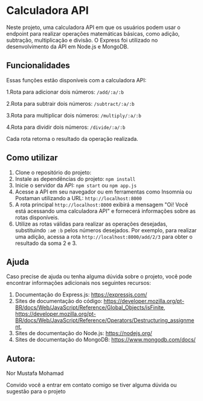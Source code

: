 # Calculadora API 

Neste projeto, uma calculadora API em que os usuários podem usar o endpoint para realizar operações matemáticas básicas, como adição, subtração, multiplicação e divisão. O Express foi utilizado no desenvolvimento da API em Node.js e MongoDB.

## Funcionalidades 

Essas funções estão disponíveis com a calculadora API: 

1.Rota para adicionar dois números: `/add/:a/:b`

2.Rota para subtrair dois números: `/subtract/:a/:b`

3.Rota para multiplicar dois números: `/multiply/:a/:b`

4.Rota para dividir dois números: `/divide/:a/:b`

Cada rota retorna o resultado da operação realizada.

## Como utilizar 

1. Clone o repositório do projeto: 
2. Instale as dependências do projeto: `npm install`
3. Inicie o servidor da API: `npm start` ou `npm app.js`
4. Acesse a API em seu navegador ou em ferramentas como Insomnia ou Postaman utilizando a URL: `http://localhost:8000`
5. A rota principal `http://localhost:8000` exibirá a mensagem "Oi! Você está acessando uma calculadora API" e fornecerá informações sobre as rotas disponíveis.
6. Utilize as rotas válidas para realizar as operações desejadas, substituindo `:a`e `:b` pelos números desejados. Por exemplo, para realizar uma adição, acessa a rota `http://localhost:8000/add/2/3` para obter o resultado da soma 2 e 3.


## Ajuda

Caso precise de ajuda ou tenha alguma dúvida sobre o projeto, você pode encontrar informações adicionais nos seguintes recursos:

1. Documentação do Express.js: https://expressjs.com/
2. Sites de documentação do código: https://developer.mozilla.org/pt-BR/docs/Web/JavaScript/Reference/Global_Objects/isFinite, https://developer.mozilla.org/pt-BR/docs/Web/JavaScript/Reference/Operators/Destructuring_assignment, 
3. Sites de documentação do Node.js: https://nodejs.org/
4. Sites de documentação do MongoDB: https://www.mongodb.com/docs/


## Autora: 

Nor Mustafa Mohamad

Convido você a entrar em contato comigo se tiver alguma dúvida ou sugestão para o projeto
